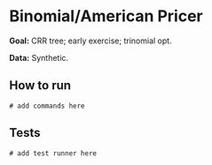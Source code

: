 # Binomial/American Pricer

**Goal:** CRR tree; early exercise; trinomial opt.

**Data:** Synthetic.

## How to run

```
# add commands here
```

## Tests

```
# add test runner here
```
